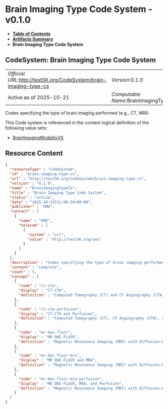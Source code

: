 # Brain Imaging Type Code System - v0.1.0

* [**Table of Contents**](toc.md)
* [**Artifacts Summary**](artifacts.md)
* **Brain Imaging Type Code System**

## CodeSystem: Brain Imaging Type Code System 

| | |
| :--- | :--- |
| *Official URL*:http://testSK.org/CodeSystem/brain-imaging-type-cs | *Version*:0.1.0 |
| Active as of 2025-10-21 | *Computable Name*:BrainImagingTypeCS |

 
Codes specifying the type of brain imaging performed (e.g., CT, MRI). 

 This Code system is referenced in the content logical definition of the following value sets: 

* [BrainImagingModalityVS](ValueSet-brain-imaging-modality-vs.md)



## Resource Content

```json
{
  "resourceType" : "CodeSystem",
  "id" : "brain-imaging-type-cs",
  "url" : "http://testSK.org/CodeSystem/brain-imaging-type-cs",
  "version" : "0.1.0",
  "name" : "BrainImagingTypeCS",
  "title" : "Brain Imaging Type Code System",
  "status" : "active",
  "date" : "2025-10-21T11:09:58+00:00",
  "publisher" : "UMU",
  "contact" : [
    {
      "name" : "UMU",
      "telecom" : [
        {
          "system" : "url",
          "value" : "http://testSK.org/umu"
        }
      ]
    }
  ],
  "description" : "Codes specifying the type of brain imaging performed (e.g., CT, MRI).",
  "content" : "complete",
  "count" : 5,
  "concept" : [
    {
      "code" : "ct-cta",
      "display" : "CT-CTA",
      "definition" : "Computed Tomography (CT) and CT Angiography (CTA)"
    },
    {
      "code" : "ct-cta-perfusion",
      "display" : "CT-CTA and Perfusion",
      "definition" : "Computed Tomography (CT), CT Angiography (CTA), and CT Perfusion"
    },
    {
      "code" : "mr-dwi-flair",
      "display" : "MR DWI-FLAIR",
      "definition" : "Magnetic Resonance Imaging (MRI) with Diffusion-Weighted Imaging (DWI) or Fluid-Attenuated Inversion Recovery (FLAIR)"
    },
    {
      "code" : "mr-dwi-flair-mra",
      "display" : "MR DWI-FLAIR and MRA",
      "definition" : "Magnetic Resonance Imaging (MRI) with Diffusion-Weighted Imaging (DWI) or Fluid-Attenuated Inversion Recovery (FLAIR), and Magnetic Resonance Angiography (MRA)"
    },
    {
      "code" : "mr-dwi-flair-mra-perfusion",
      "display" : "MR DWI-FLAIR, MRA, and Perfusion",
      "definition" : "Magnetic Resonance Imaging (MRI) with Diffusion-Weighted Imaging (DWI) and Fluid-Attenuated Inversion Recovery (FLAIR), Magnetic Resonance Angiography (MRA), and MR Perfusion"
    }
  ]
}

```
